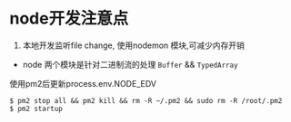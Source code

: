 # node开发注意点

1. 本地开发监听file change, 使用nodemon 模块,可减少内存开销
* node 两个模块是针对二进制流的处理 `Buffer` && `TypedArray`



使用pm2后更新process.env.NODE_EDV
```
$ pm2 stop all && pm2 kill && rm -R ~/.pm2 && sudo rm -R /root/.pm2
$ pm2 startup
```